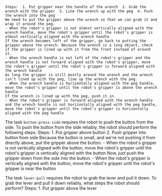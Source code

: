 
    Steps:  1. Put gripper near the handle of the wrench  2. Grab the wrench with the gripper  3. Line the wrench up with the peg  4. Push the wrench into the peg
    We need to put the gripper above the wrench so that we can grab it and wrap it around the peg.
    - When the robot's gripper is not almost vertically aligned with the wrench handle, move the robot's gripper until the robot's gripper is almost vertically aligned with the wrench handle
    If the wrench becomes left of the gripper, go back to putting the gripper above the wrench. Because the wrench is a long object, check if the gripper is lined up with it from the front instead of around it.
    - When the wrench handle is not left of the robot's gripper and the wrench handle is not forward aligned with the robot's gripper, move the robot's gripper until the robot's gripper is forward aligned with the wrench handle
    As long the gripper is still mostly around the wrench and the wrench isn't lined up with the peg, line up the wrench with the peg.
    - When the wrench handle is horizontally aligned with the peg handle, move the robot's gripper until the robot's gripper is above the wrench handle
    If the wrench is lined up with the peg, push it in.
    - When the robot's gripper is forward aligned with the wrench handle and the wrench handle is not horizontally aligned with the peg handle, move the robot's gripper until the robot's gripper is horizontally aligned with the peg handle

The task `button-press-side` requires the robot to push the button from the side.
To push the button from the side reliably, the robot should perform the following steps:
    Steps:  1. Put gripper above button  2. Push gripper into button from side
    Because the button is small, and we're not pushing it from directly above, put the gripper above the button.
    - When the robot's gripper is not vertically aligned with the button, move the robot's gripper until the robot's gripper is vertically aligned with the button
    Now, just push the gripper down from the side into the button.
    - When the robot's gripper is vertically aligned with the button, move the robot's gripper until the robot's gripper is near the button

The task `lever-pull` requires the robot to grab the lever and pull it down.
To grab the lever and pull it down reliably, what steps the robot should perform?
    Steps:  1. Put gripper above the lever 